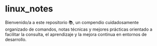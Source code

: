 # linux_notes
Bienvenido/a a este repositorio 📚, un compendio cuidadosamente organizado de comandos, notas técnicas y mejores prácticas orientado a facilitar la consulta, el aprendizaje y la mejora continua en entornos de desarrollo.
